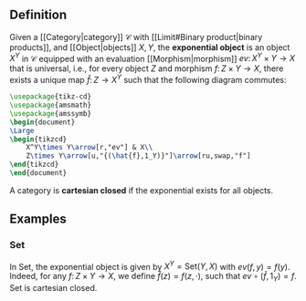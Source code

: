 ## Definition
Given a [[Category|category]] $\mathcal{C}$ with [[Limit#Binary product|binary products]], and [[Object|objects]] $X,Y$, the **exponential object** is an object $X^Y$ in $\mathcal{C}$ equipped with an evaluation [[Morphism|morphism]] $ev\colon X^Y\times Y\to X$ that is universal, i.e., for every object $Z$ and morphism $f\colon Z\times Y\to X$, there exists a unique map $\hat{f}\colon Z\to X^Y$ such that the following diagram commutes:
```tikz
\usepackage{tikz-cd}
\usepackage{amsmath}
\usepackage{amssymb}
\begin{document}
\Large
\begin{tikzcd}
    X^Y\times Y\arrow[r,"ev"] & X\\
    Z\times Y\arrow[u,"{(\hat{f},1_Y)}"]\arrow[ru,swap,"f"]
\end{tikzcd}
\end{document}
```
A category is **cartesian closed** if the exponential exists for all objects.
## Examples
### $\mathrm{Set}$
In $\mathrm{Set}$, the exponential object is given by $X^Y = \mathrm{Set}(Y,X)$ with $ev(f,y) = f(y)$. Indeed, for any $f\colon Z\times Y\to X$, we define $\hat{f}(z) = f(z,\cdot)$, such that $ev\circ (\hat{f},1_Y) = f$.
$\mathrm{Set}$ is cartesian closed.
